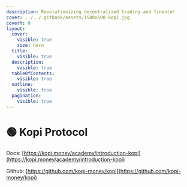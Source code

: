 ```yaml
---
description: Revolutionizing decentralized trading and finance!
cover: ../../.gitbook/assets/1500x500 kopi.jpg
coverY: 0
layout:
  cover:
    visible: true
    size: hero
  title:
    visible: true
  description:
    visible: true
  tableOfContents:
    visible: true
  outline:
    visible: true
  pagination:
    visible: true
---
```


# 🟢 Kopi Protocol

Docs: [https://kopi.money/academy/introduction-kopi](https://kopi.money/academy/introduction-kopi)

Github: [https://github.com/kopi-money/kopi](https://github.com/kopi-money/kopi)

